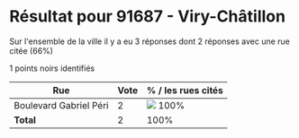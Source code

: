 # Résultat pour 91687 - Viry-Châtillon

Sur l'ensemble de la ville il y a eu 3 réponses dont 2 réponses avec une rue citée (66%)

1 points noirs identifiés

| Rue | Vote | % / les rues cités|
|-----|------|-------------------|
| Boulevard Gabriel Péri | 2 | <img src="../../img/bar_100.gif" />&nbsp;100%|
| **Total** | 2 | 100%|
